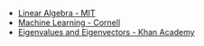 * [Linear Algebra - MIT](https://ocw.mit.edu/courses/mathematics/18-06-linear-algebra-spring-2010/index.htm)
* [Machine Learning - Cornell](https://www.youtube.com/watch?v=MrLPzBxG95I&list=PLl8OlHZGYOQ7bkVbuRthEsaLr7bONzbXS)
* [Eigenvalues and Eigenvectors - Khan Academy](https://www.youtube.com/watch?v=PhfbEr2btGQ&list=PL472D7015831DBF51)
